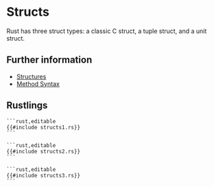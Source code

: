 # Structs

Rust has three struct types: a classic C struct, a tuple struct, and a unit struct.

## Further information

- [Structures](https://doc.rust-lang.org/book/ch05-01-defining-structs.html)
- [Method Syntax](https://doc.rust-lang.org/book/ch05-03-method-syntax.html)

## Rustlings

~~~admonish note title="structs1" collapsible=true
```rust,editable
{{#include structs1.rs}}
```
~~~
~~~admonish note title="structs2" collapsible=true
```rust,editable
{{#include structs2.rs}}
```
~~~
~~~admonish note title="structs3" collapsible=true
```rust,editable
{{#include structs3.rs}}
```
~~~
